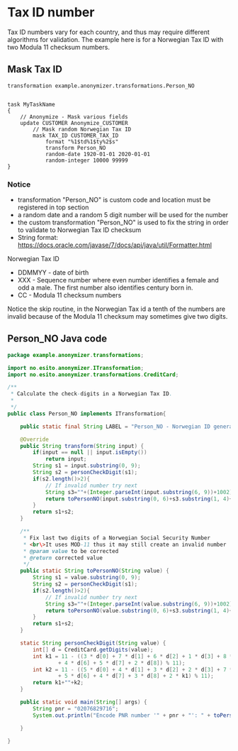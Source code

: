 # Tax ID number

Tax ID numbers vary for each country, and thus may require different algorithms for validation. The example here is for a Norwegian Tax ID with two Modula 11 checksum numbers.

## Mask Tax ID

```ano
transformation example.anonymizer.transformations.Person_NO


task MyTaskName
{
    // Anonymize - Mask various fields
    update CUSTOMER Anonymize_CUSTOMER
        // Mask random Norwegian Tax ID
        mask TAX_ID CUSTOMER_TAX_ID
            format "%1$td%1$ty%2$s"
            transform Person_NO
            random-date 1920-01-01 2020-01-01
            random-integer 10000 99999
}
```

### Notice

- transformation "Person_NO" is custom code and location must be registered in top section
- a random date and a random 5 digit number will be used for the number
- the custom transformation "Person_NO" is used to fix the string in order to validate to Norwegian Tax ID checksum
- String format: https://docs.oracle.com/javase/7/docs/api/java/util/Formatter.html

Norwegian Tax ID

- DDMMYY - date of birth
- XXX - Sequence number where even number identifies a female and odd a male. The first number also identifies century born in.
- CC - Modula 11 checksum numbers

Notice the skip routine, in the Norwegian Tax id a tenth of the numbers are invalid because of the Modula 11 checksum may sometimes give two digits.

## Person_NO Java code

```java
package example.anonymizer.transformations;

import no.esito.anonymizer.ITransformation;
import no.esito.anonymizer.transformations.CreditCard;

/**
 * Calculate the check-digits in a Norwegian Tax ID.
 *
 */
public class Person_NO implements ITransformation{

    public static final String LABEL = "Person_NO - Norwegian ID generation";

    @Override
    public String transform(String input) {
        if(input == null || input.isEmpty())
            return input;
        String s1 = input.substring(0, 9);
        String s2 = personCheckDigit(s1);
        if(s2.length()>2){
            // If invalid number try next
            String s3=""+(Integer.parseInt(input.substring(6, 9))+1002);
            return toPersonNO(input.substring(0, 6)+s3.substring(1, 4)+input.substring(9, 11));
        }
        return s1+s2;
    }

    /**
     * Fix last two digits of a Norwegian Social Security Number
     * <br\>It uses MOD-11 thus it may still create an invalid number
     * @param value to be corrected
     * @return corrected value
     */
    public static String toPersonNO(String value) {
        String s1 = value.substring(0, 9);
        String s2 = personCheckDigit(s1);
        if(s2.length()>2){
            // If invalid number try next
            String s3=""+(Integer.parseInt(value.substring(6, 9))+1002);
            return toPersonNO(value.substring(0, 6)+s3.substring(1, 4)+value.substring(9, 11));
        }
        return s1+s2;
    }

    static String personCheckDigit(String value) {
        int[] d = CreditCard.getDigits(value);
        int k1 = 11 - ((3 * d[0] + 7 * d[1] + 6 * d[2] + 1 * d[3] + 8 * d[4] + 9 * d[5]
                + 4 * d[6] + 5 * d[7] + 2 * d[8]) % 11);
        int k2 = 11 - ((5 * d[0] + 4 * d[1] + 3 * d[2] + 2 * d[3] + 7 * d[4] + 6 * d[5]
                + 5 * d[6] + 4 * d[7] + 3 * d[8] + 2 * k1) % 11);
        return k1+""+k2;
    }

    public static void main(String[] args) {
        String pnr = "02076829716";
        System.out.println("Encode PNR number '" + pnr + "': " + toPersonNO(pnr));

    }

}
```
